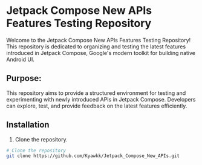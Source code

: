 # Jetpack Compose New APIs Features Testing Repository

Welcome to the Jetpack Compose New APIs Features Testing Repository! This repository is dedicated to organizing and testing the latest features introduced in Jetpack Compose, Google's modern toolkit for building native Android UI.

## Purpose:
This repository aims to provide a structured environment for testing and experimenting with newly introduced APIs in Jetpack Compose. Developers can explore, test, and provide feedback on the latest features efficiently.

## Installation
1. Clone the repository.
```bash
# Clone the repository
git clone https://github.com/Kyawkk/Jetpack_Compose_New_APIs.git 
```
